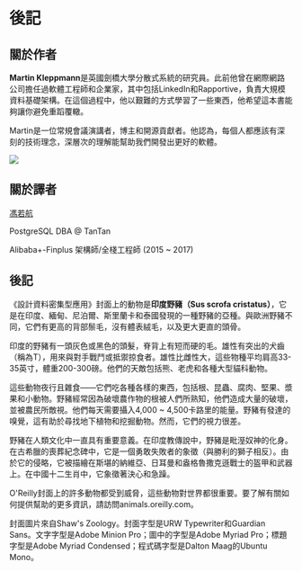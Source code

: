 # 後記

## 關於作者

**Martin Kleppmann**是英國劍橋大學分散式系統的研究員。此前他曾在網際網路公司擔任過軟體工程師和企業家，其中包括LinkedIn和Rapportive，負責大規模資料基礎架構。在這個過程中，他以艱難的方式學習了一些東西，他希望這本書能夠讓你避免重蹈覆轍。

Martin是一位常規會議演講者，博主和開源貢獻者。他認為，每個人都應該有深刻的技術理念，深層次的理解能幫助我們開發出更好的軟體。

![](http://martin.kleppmann.com/2017/03/ddia-poster.jpg)



## 關於譯者

[馮若航](https://vonng.com/about)

PostgreSQL DBA @ TanTan

Alibaba+-Finplus 架構師/全棧工程師 (2015 ~ 2017)



## 後記

《設計資料密集型應用》封面上的動物是**印度野豬（Sus scrofa cristatus）**，它是在印度、緬甸、尼泊爾、斯里蘭卡和泰國發現的一種野豬的亞種。與歐洲野豬不同，它們有更高的背部鬃毛，沒有體表絨毛，以及更大更直的頭骨。

印度的野豬有一頭灰色或黑色的頭髮，脊背上有短而硬的毛。雄性有突出的犬齒（稱為T），用來與對手戰鬥或抵禦掠食者。雄性比雌性大，這些物種平均肩高33-35英寸，體重200-300磅。他們的天敵包括熊、老虎和各種大型貓科動物。

這些動物夜行且雜食——它們吃各種各樣的東西，包括根、昆蟲、腐肉、堅果、漿果和小動物。野豬經常因為破壞農作物的根被人們所熟知，他們造成大量的破壞，並被農民所敵視。他們每天需要攝入4,000 ~ 4,500卡路里的能量。野豬有發達的嗅覺，這有助於尋找地下植物和挖掘動物。然而，它們的視力很差。

野豬在人類文化中一直具有重要意義。在印度教傳說中，野豬是毗溼奴神的化身。在古希臘的喪葬紀念碑中，它是一個勇敢失敗者的象徵（與勝利的獅子相反）。由於它的侵略，它被描繪在斯堪的納維亞、日耳曼和盎格魯撒克遜戰士的盔甲和武器上。在中國十二生肖中，它象徵著決心和急躁。

O'Reilly封面上的許多動物都受到威脅，這些動物對世界都很重要。要了解有關如何提供幫助的更多資訊，請訪問animals.oreilly.com。

封面圖片來自Shaw's Zoology。封面字型是URW Typewriter和Guardian Sans。文字字型是Adobe Minion Pro；圖中的字型是Adobe Myriad Pro；標題字型是Adobe Myriad Condensed；程式碼字型是Dalton Maag的Ubuntu Mono。
